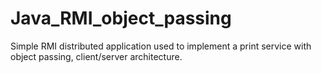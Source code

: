 # Java_RMI_object_passing
Simple RMI distributed application used to implement a print service with object passing, client/server architecture.
